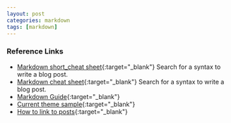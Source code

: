 ```yaml
---
layout: post
categories: markdown
tags: [markdown]
---
```


### Reference Links

- [Markdown short_cheat sheet](<https://enterprise.github.com/downloads/en/markdown-cheatsheet.pdf>){:target="_blank"} Search for a syntax to write a blog post.
- [Markdown cheat sheet](<https://paperhive.org/help/markdown>){:target="_blank"} Search for a syntax to write a blog post.
- [Markdown Guide](<https://about.gitlab.com/handbook/markdown-guide/>){:target="_blank"}
- [Current theme sample](<https://jeffreytse.github.io/jekyll-theme-yat/>){:target="_blank"}
- [How to link to posts](<https://jekyllrb.com/docs/liquid/tags/#linking-to-posts>){:target="_blank"}
